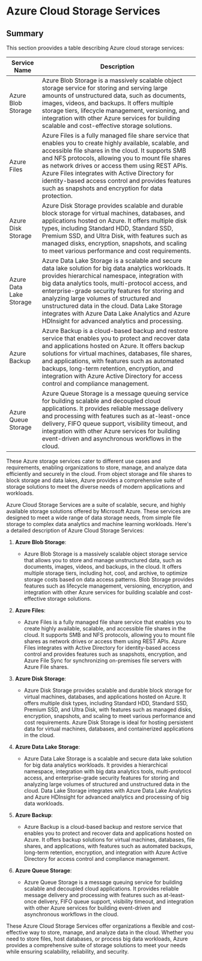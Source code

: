 # Azure Cloud Storage Services

## Summary

This section proovides a table describing Azure cloud storage services:

| Service Name         | Description                                                                                                                                                                                                                                                     |
|----------------------|-----------------------------------------------------------------------------------------------------------------------------------------------------------------------------------------------------------------------------------------------------------------|
| Azure Blob Storage   | Azure Blob Storage is a massively scalable object storage service for storing and serving large amounts of unstructured data, such as documents, images, videos, and backups. It offers multiple storage tiers, lifecycle management, versioning, and integration with other Azure services for building scalable and cost-effective storage solutions.                                                                                                 |
| Azure Files          | Azure Files is a fully managed file share service that enables you to create highly available, scalable, and accessible file shares in the cloud. It supports SMB and NFS protocols, allowing you to mount file shares as network drives or access them using REST APIs. Azure Files integrates with Active Directory for identity-based access control and provides features such as snapshots and encryption for data protection.     |
| Azure Disk Storage   | Azure Disk Storage provides scalable and durable block storage for virtual machines, databases, and applications hosted on Azure. It offers multiple disk types, including Standard HDD, Standard SSD, Premium SSD, and Ultra Disk, with features such as managed disks, encryption, snapshots, and scaling to meet various performance and cost requirements.                                                                                                    |
| Azure Data Lake Storage | Azure Data Lake Storage is a scalable and secure data lake solution for big data analytics workloads. It provides hierarchical namespace, integration with big data analytics tools, multi-protocol access, and enterprise-grade security features for storing and analyzing large volumes of structured and unstructured data in the cloud. Data Lake Storage integrates with Azure Data Lake Analytics and Azure HDInsight for advanced analytics and processing.            |
| Azure Backup         | Azure Backup is a cloud-based backup and restore service that enables you to protect and recover data and applications hosted on Azure. It offers backup solutions for virtual machines, databases, file shares, and applications, with features such as automated backups, long-term retention, encryption, and integration with Azure Active Directory for access control and compliance management.                                             |
| Azure Queue Storage  | Azure Queue Storage is a message queuing service for building scalable and decoupled cloud applications. It provides reliable message delivery and processing with features such as at-least-once delivery, FIFO queue support, visibility timeout, and integration with other Azure services for building event-driven and asynchronous workflows in the cloud.                                                                                                       |

These Azure storage services cater to different use cases and requirements, enabling organizations to store, manage, and analyze data efficiently and securely in the cloud. From object storage and file shares to block storage and data lakes, Azure provides a comprehensive suite of storage solutions to meet the diverse needs of modern applications and workloads.

Azure Cloud Storage Services are a suite of scalable, secure, and highly available storage solutions offered by Microsoft Azure. These services are designed to meet a wide range of data storage needs, from simple file storage to complex data analytics and machine learning workloads. Here's a detailed description of Azure Cloud Storage Services:

1. **Azure Blob Storage**:
   - Azure Blob Storage is a massively scalable object storage service that allows you to store and manage unstructured data, such as documents, images, videos, and backups, in the cloud. It offers multiple storage tiers, including hot, cool, and archive, to optimize storage costs based on data access patterns. Blob Storage provides features such as lifecycle management, versioning, encryption, and integration with other Azure services for building scalable and cost-effective storage solutions.

2. **Azure Files**:
   - Azure Files is a fully managed file share service that enables you to create highly available, scalable, and accessible file shares in the cloud. It supports SMB and NFS protocols, allowing you to mount file shares as network drives or access them using REST APIs. Azure Files integrates with Active Directory for identity-based access control and provides features such as snapshots, encryption, and Azure File Sync for synchronizing on-premises file servers with Azure File shares.

3. **Azure Disk Storage**:
   - Azure Disk Storage provides scalable and durable block storage for virtual machines, databases, and applications hosted on Azure. It offers multiple disk types, including Standard HDD, Standard SSD, Premium SSD, and Ultra Disk, with features such as managed disks, encryption, snapshots, and scaling to meet various performance and cost requirements. Azure Disk Storage is ideal for hosting persistent data for virtual machines, databases, and containerized applications in the cloud.

4. **Azure Data Lake Storage**:
   - Azure Data Lake Storage is a scalable and secure data lake solution for big data analytics workloads. It provides a hierarchical namespace, integration with big data analytics tools, multi-protocol access, and enterprise-grade security features for storing and analyzing large volumes of structured and unstructured data in the cloud. Data Lake Storage integrates with Azure Data Lake Analytics and Azure HDInsight for advanced analytics and processing of big data workloads.

5. **Azure Backup**:
   - Azure Backup is a cloud-based backup and restore service that enables you to protect and recover data and applications hosted on Azure. It offers backup solutions for virtual machines, databases, file shares, and applications, with features such as automated backups, long-term retention, encryption, and integration with Azure Active Directory for access control and compliance management.

6. **Azure Queue Storage**:
   - Azure Queue Storage is a message queuing service for building scalable and decoupled cloud applications. It provides reliable message delivery and processing with features such as at-least-once delivery, FIFO queue support, visibility timeout, and integration with other Azure services for building event-driven and asynchronous workflows in the cloud.

These Azure Cloud Storage Services offer organizations a flexible and cost-effective way to store, manage, and analyze data in the cloud. Whether you need to store files, host databases, or process big data workloads, Azure provides a comprehensive suite of storage solutions to meet your needs while ensuring scalability, reliability, and security.
